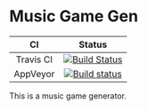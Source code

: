 # Music Game Gen

CI|Status
:---:|:---:
Travis CI|[![Build Status](https://travis-ci.org/ice1000/MusicGameGen.svg?branch=master)](https://travis-ci.org/ice1000/MusicGameGen)
AppVeyor|[![Build status](https://ci.appveyor.com/api/projects/status/oxgmb3gup32htsgu/branch/master?svg=true)](https://ci.appveyor.com/project/ice1000/musicgamegen/branch/master)

This is a music game generator.


